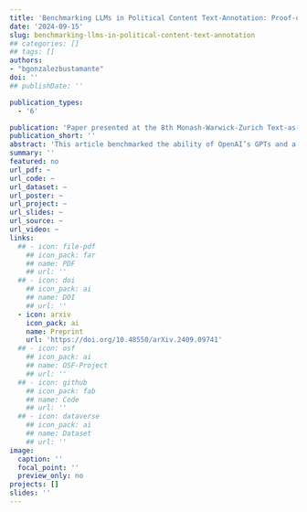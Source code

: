 ```yaml
---
title: 'Benchmarking LLMs in Political Content Text-Annotation: Proof-of-Concept with Toxicity and Incivility Data'
date: '2024-09-15'
slug: benchmarking-llms-in-political-content-text-annotation
## categories: []
## tags: []
authors:
- "bgonzalezbustamante"
doi: ''
## publishDate: ''

publication_types:
  - '6'

publication: 'Paper presented at the 8th Monash-Warwick-Zurich Text-as-Data Workshop, September 16-17, 2024'
publication_short: ''
abstract: 'This article benchmarked the ability of OpenAI’s GPTs and a number of open-source LLMs to perform annotation tasks on political content. We used a novel protest event dataset comprising more than three million digital interactions and created a gold standard that includes ground-truth labels annotated by human coders about toxicity and incivility on social media. We included in our benchmark Google’s Perspective algorithm, which, along with GPTs, was employed throughout their respective APIs while the open-source LLMs were deployed locally. The findings show that Perspective API using a laxer threshold, GPT-4o, and Nous Hermes 2 Mixtral outperform other LLM’s zero-shot classification annotations. In addition, Nous Hermes 2 and Mistral OpenOrca, with a smaller number of parameters, are able to perform the task with high performance, being attractive options that could offer good trade-offs between performance, implementing costs and computing time. Ancillary findings using experiments setting different temperature levels show that although GPTs tend to show not only excellent computing time but also overall good levels of reliability, only open-source LLMs ensure full reproducibility in the annotation.'
summary: ''
featured: no
url_pdf: ~
url_code: ~
url_dataset: ~
url_poster: ~
url_project: ~
url_slides: ~
url_source: ~
url_video: ~
links:
  ## - icon: file-pdf
    ## icon_pack: far
    ## name: PDF
    ## url: ''
  ## - icon: doi
    ## icon_pack: ai
    ## name: DOI
    ## url: ''
  - icon: arxiv
    icon_pack: ai
    name: Preprint
    url: 'https://doi.org/10.48550/arXiv.2409.09741'
  ## - icon: osf
    ## icon_pack: ai
    ## name: OSF-Project
    ## url: ''
  ## - icon: github
    ## icon_pack: fab
    ## name: Code
    ## url: ''
  ## - icon: dataverse
    ## icon_pack: ai
    ## name: Dataset
    ## url: ''
image:
  caption: ''
  focal_point: ''
  preview_only: no
projects: []
slides: ''
---
```

